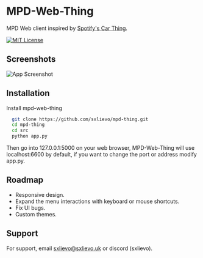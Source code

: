 
# MPD-Web-Thing

MPD Web client inspired by [Spotify's Car Thing](https://carthing.spotify.com/).

[![MIT License](https://img.shields.io/badge/License-MIT-green.svg)](https://choosealicense.com/licenses/mit/)

## Screenshots

![App Screenshot](https://via.placeholder.com/468x300?text=App+Screenshot+Here)


## Installation

Install mpd-web-thing

```bash
  git clone https://github.com/sxlievo/mpd-thing.git
  cd mpd-thing
  cd src
  python app.py
```
Then go into 127.0.0.1:5000 on your web browser, MPD-Web-Thing will use localhost:6600 by default, if you want to change the port or address modify app.py.


    
## Roadmap

- Responsive design.
- Expand the menu interactions with keyboard or mouse shortcuts.
- Fix UI bugs.
- Custom themes.

## Support

For support, email sxlievo@sxlievo.uk or discord (sxlievo).

